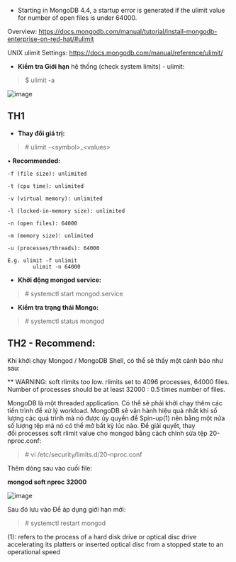 * Starting in MongoDB 4.4, a startup error is generated if the ulimit value for number of open files is under 64000.

Overview: https://docs.mongodb.com/manual/tutorial/install-mongodb-enterprise-on-red-hat/#ulimit

UNIX ulimit Settings: https://docs.mongodb.com/manual/reference/ulimit/

* **Kiểm tra Giới hạn** hệ thống (check system limits) - ulimit:
> $ ulimit -a

![image](https://user-images.githubusercontent.com/43572616/149675087-75f8efd2-3a4e-4547-9c8c-2b3af8bb776e.png)

## TH1
* **Thay đổi giá trị:**
> \# ulimit -\<symbol>_\<values>

• **Recommended:**

	-f (file size): unlimited
  
	-t (cpu time): unlimited
  
	-v (virtual memory): unlimited 
  
	-l (locked-in-memory size): unlimited
  
	-n (open files): 64000
  
	-m (memory size): unlimited 
  
	-u (processes/threads): 64000
  
	E.g. ulimit -f unlimit
	        ulimit -n 64000

* **Khởi động mongod service:**
> \# systemctl start mongod.service

* **Kiểm tra trạng thái Mongo:**
> \# systemctl status mongod

## TH2 - Recommend:
Khi khởi chạy Mongod / MongoDB Shell, có thể sẽ thấy một cảnh báo như sau:

** WARNING: soft rlimits too low. rlimits set to 4096 processes, 64000 files. Number of processes should be at least 32000 : 0.5 times number of files.

MongoDB là một threaded application. Có thể sẽ phải khởi chạy thêm các tiến trình để xử lý workload. MongoDB sẽ vận hành hiệu quả nhất khi số lượng các quá trình mà nó được ủy quyền để Spin-up(1) nên bằng một nửa số lượng tệp mà nó có thể mở bất kỳ lúc nào. Để giải quyết, thay đổi processes soft rlimit value cho mongod bằng cách chỉnh sửa tệp 20-nproc.conf:
> \# vi /etc/security/limits.d/20-nproc.conf

Thêm dòng sau vào cuối file:

**mongod soft nproc 32000**

![image](https://user-images.githubusercontent.com/43572616/149675280-93d1252d-26dc-4869-adc0-932ced7e3050.png)

Sau đó lưu vào
Để áp dụng giới hạn mới:
> \# systemctl restart mongod

(1): refers to the process of a hard disk drive or optical disc drive accelerating its platters or inserted optical disc from a stopped state to an operational speed

